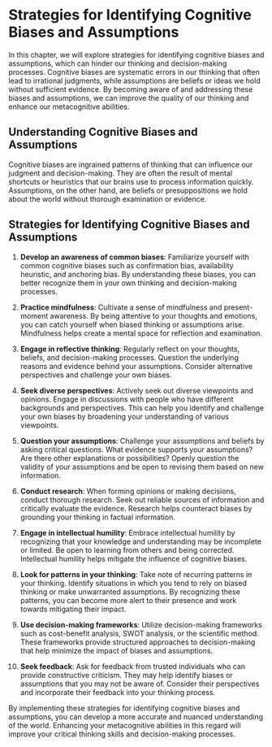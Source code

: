 Strategies for Identifying Cognitive Biases and Assumptions
======================================================================

In this chapter, we will explore strategies for identifying cognitive biases and assumptions, which can hinder our thinking and decision-making processes. Cognitive biases are systematic errors in our thinking that often lead to irrational judgments, while assumptions are beliefs or ideas we hold without sufficient evidence. By becoming aware of and addressing these biases and assumptions, we can improve the quality of our thinking and enhance our metacognitive abilities.

Understanding Cognitive Biases and Assumptions
----------------------------------------------

Cognitive biases are ingrained patterns of thinking that can influence our judgment and decision-making. They are often the result of mental shortcuts or heuristics that our brains use to process information quickly. Assumptions, on the other hand, are beliefs or presuppositions we hold about the world without thorough examination or evidence.

Strategies for Identifying Cognitive Biases and Assumptions
-----------------------------------------------------------

1. **Develop an awareness of common biases**: Familiarize yourself with common cognitive biases such as confirmation bias, availability heuristic, and anchoring bias. By understanding these biases, you can better recognize them in your own thinking and decision-making processes.

2. **Practice mindfulness**: Cultivate a sense of mindfulness and present-moment awareness. By being attentive to your thoughts and emotions, you can catch yourself when biased thinking or assumptions arise. Mindfulness helps create a mental space for reflection and examination.

3. **Engage in reflective thinking**: Regularly reflect on your thoughts, beliefs, and decision-making processes. Question the underlying reasons and evidence behind your assumptions. Consider alternative perspectives and challenge your own biases.

4. **Seek diverse perspectives**: Actively seek out diverse viewpoints and opinions. Engage in discussions with people who have different backgrounds and perspectives. This can help you identify and challenge your own biases by broadening your understanding of various viewpoints.

5. **Question your assumptions**: Challenge your assumptions and beliefs by asking critical questions. What evidence supports your assumptions? Are there other explanations or possibilities? Openly question the validity of your assumptions and be open to revising them based on new information.

6. **Conduct research**: When forming opinions or making decisions, conduct thorough research. Seek out reliable sources of information and critically evaluate the evidence. Research helps counteract biases by grounding your thinking in factual information.

7. **Engage in intellectual humility**: Embrace intellectual humility by recognizing that your knowledge and understanding may be incomplete or limited. Be open to learning from others and being corrected. Intellectual humility helps mitigate the influence of cognitive biases.

8. **Look for patterns in your thinking**: Take note of recurring patterns in your thinking. Identify situations in which you tend to rely on biased thinking or make unwarranted assumptions. By recognizing these patterns, you can become more alert to their presence and work towards mitigating their impact.

9. **Use decision-making frameworks**: Utilize decision-making frameworks such as cost-benefit analysis, SWOT analysis, or the scientific method. These frameworks provide structured approaches to decision-making that help minimize the impact of biases and assumptions.

10. **Seek feedback**: Ask for feedback from trusted individuals who can provide constructive criticism. They may help identify biases or assumptions that you may not be aware of. Consider their perspectives and incorporate their feedback into your thinking process.

By implementing these strategies for identifying cognitive biases and assumptions, you can develop a more accurate and nuanced understanding of the world. Enhancing your metacognitive abilities in this regard will improve your critical thinking skills and decision-making processes.
